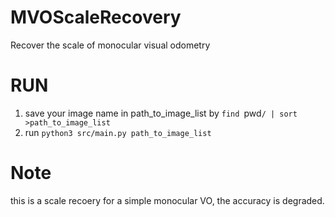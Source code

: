 # MVOScaleRecovery
Recover the scale of monocular visual odometry

# RUN
1. save your image name in path_to_image_list by `find `pwd`/ | sort >path_to_image_list`
2. run
`python3 src/main.py path_to_image_list`

# Note
this is a scale recoery for a simple monocular VO, the accuracy is degraded.
